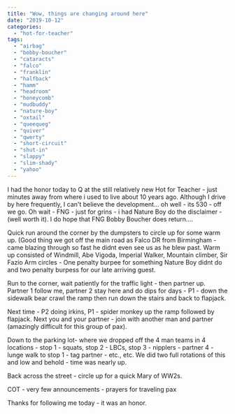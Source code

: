 ```yaml
---
title: "Wow, things are changing around here"
date: "2019-10-12"
categories: 
  - "hot-for-teacher"
tags: 
  - "airbag"
  - "bobby-boucher"
  - "cataracts"
  - "falco"
  - "franklin"
  - "halfback"
  - "hamm"
  - "headroom"
  - "honeycomb"
  - "mudbuddy"
  - "nature-boy"
  - "oxtail"
  - "queequeg"
  - "quiver"
  - "qwerty"
  - "short-circuit"
  - "shut-in"
  - "slappy"
  - "slim-shady"
  - "yahoo"
---
```


I had the honor today to Q at the still relatively new Hot for Teacher - just minutes away from where i used to live about 10 years ago. Although I drive by here frequently, I can't believe the development... oh well - its 530 - off we go. Oh wait - FNG - just for grins - i had Nature Boy do the disclaimer - (well worth it). I do hope that FNG Bobby Boucher does return....

Quick run around the corner by the dumpsters to circle up for some warm up. (Good thing we got off the main road as Falco DR from Birmingham - came blazing through so fast he didnt even see us as he blew past. Warm up consisted of Windmill, Abe Vigoda, Imperial Walker, Mountain climber, Sir Fazio Arm circles - One penalty burpee for something Nature Boy didnt do and two penalty burpess for our late arriving guest.

Run to the corner, wait patiently for the traffic light - then partner up. Partner 1 follow me, partner 2 stay here and do dips for days - P1 - down the sidewalk bear crawl the ramp then run down the stairs and back to flapjack.

Next time - P2 doing irkins, P1 - spider monkey up the ramp followed by flapjack. Next you and your partner - join with another man and partner (amazingly difficult for this group of pax).

Down to the parking lot- where we dropped off the 4 man teams in 4 locations - stop 1 - squats, stop 2 - LBCs, stop 3 - nipplers - partner 4 - lunge walk to stop 1 - tag partner - etc., etc. We did two full rotations of this and low and behold - time was nearly up.

Back across the street - circle up for a quick Mary of WW2s.

COT - very few announcements - prayers for traveling pax

Thanks for following me today - it was an honor.
